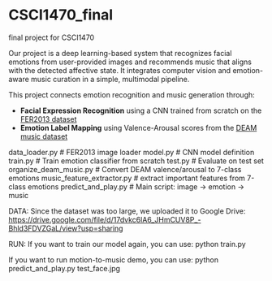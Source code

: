 # CSCI1470_final
final project for CSCI1470


Our project is a deep learning-based system that recognizes facial emotions from user-provided images and recommends music that aligns with the detected affective state. It integrates computer vision and emotion-aware music curation in a simple, multimodal pipeline.

This project connects emotion recognition and music generation through:

- **Facial Expression Recognition** using a CNN trained from scratch on the [FER2013 dataset](https://www.kaggle.com/datasets/msambare/fer2013)
- **Emotion Label Mapping** using Valence-Arousal scores from the [DEAM music dataset](https://cvml.unige.ch/databases/DEAM/)

data_loader.py         # FER2013 image loader
model.py               # CNN model definition
train.py               # Train emotion classifier from scratch
test.py                # Evaluate on test set
organize_deam_music.py     # Convert DEAM valence/arousal to 7-class emotions
music_feature_extractor.py # extract important features from 7-class emotions
predict_and_play.py    # Main script: image → emotion → music

DATA:
Since the dataset was too large, we uploaded it to Google Drive: https://drive.google.com/file/d/17dvkc6lA6_JHmCUV8P_-Bhld3FDVZGaL/view?usp=sharing

RUN:
If you want to train our model again, you can use:
python train.py

If you want to run motion-to-music demo, you can use:
python predict_and_play.py test_face.jpg
